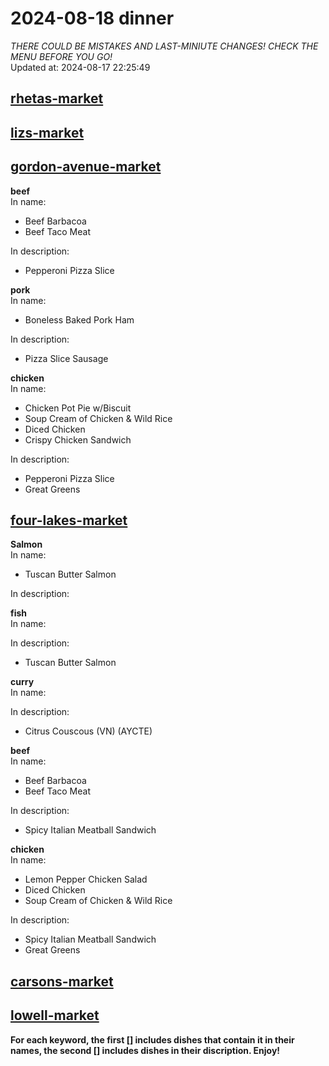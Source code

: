 # 2024-08-18 dinner  
*THERE COULD BE MISTAKES AND LAST-MINIUTE CHANGES! CHECK THE MENU BEFORE YOU GO!*  
Updated at: 2024-08-17 22:25:49  
## [rhetas-market](https://wisc-housingdining.nutrislice.com/menu/rhetas-market/dinner/2024-08-18)  
## [lizs-market](https://wisc-housingdining.nutrislice.com/menu/lizs-market/dinner/2024-08-18)  
## [gordon-avenue-market](https://wisc-housingdining.nutrislice.com/menu/gordon-avenue-market/dinner/2024-08-18)  
**beef**  
In name:   
 - Beef Barbacoa  
 - Beef Taco Meat  
  
In description:   
 - Pepperoni Pizza Slice  
  
**pork**  
In name:   
 - Boneless Baked Pork Ham  
  
In description:   
 - Pizza Slice Sausage  
  
**chicken**  
In name:   
 - Chicken Pot Pie w/Biscuit  
 - Soup Cream of Chicken & Wild Rice  
 - Diced Chicken  
 - Crispy Chicken Sandwich  
  
In description:   
 - Pepperoni Pizza Slice  
 - Great Greens  
  
## [four-lakes-market](https://wisc-housingdining.nutrislice.com/menu/four-lakes-market/dinner/2024-08-18)  
**Salmon**  
In name:   
 - Tuscan Butter Salmon  
  
In description:   
  
**fish**  
In name:   
  
In description:   
 - Tuscan Butter Salmon  
  
**curry**  
In name:   
  
In description:   
 - Citrus Couscous (VN) (AYCTE)  
  
**beef**  
In name:   
 - Beef Barbacoa  
 - Beef Taco Meat  
  
In description:   
 - Spicy Italian Meatball Sandwich  
  
**chicken**  
In name:   
 - Lemon Pepper Chicken Salad  
 - Diced Chicken  
 - Soup Cream of Chicken & Wild Rice  
  
In description:   
 - Spicy Italian Meatball Sandwich  
 - Great Greens  
  
## [carsons-market](https://wisc-housingdining.nutrislice.com/menu/carsons-market/dinner/2024-08-18)  
## [lowell-market](https://wisc-housingdining.nutrislice.com/menu/lowell-market/dinner/2024-08-18)  
  
**For each keyword, the first [] includes dishes that contain it in their names, the second [] includes dishes in their discription. Enjoy!**  
